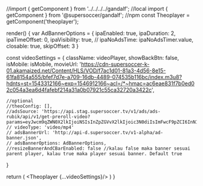 //import { getComponent } from '../../../../gandalf'; //local
import { getComponent } from '@supersoccer/gandalf'; //npm
const Theoplayer = getComponent('theoplayer'); 
 

render() {
  var AdBannerOptions = {
    ipaEnabled: true,
    ipaDuration: 2,
    ipaTimeOffset: 0,
    ipaVisibility: true,
    // ipaNoAdsTime: ipaNoAdsTimer.value,
    closable: true,
    skipOffset: 3
  }

  const videoSettings = {
    className: videoPlayer,
    showBackBtn: false,
    isMobile: isMobile,
    movieUrl: 'https://cdn-supersoccer-k-01.akamaized.net/Content/HLS/VOD/f7ac1d01-81a3-4d56-8e15-61fa8154a555/bfef7d7e-a709-16db-4489-074535b116bc/index.m3u8?hdnts=st=1543312166~exp=1546912166~acl=/*~hmac=ac6eae831f7b0ed02c054a3ea6d4fafebf214a31a0b07921c55ca32720a3422c',

    //optional
    //theoConfig: [],
    //adsSource: 'https://api.stag.supersoccer.tv/v1/ads/ads-rubik/api/v1/get-preroll-video?params=eyJwcm9qZWN0X2lkIjoiNSIsInZpZGVvX2lkIjoic3N0diIsImFwcF9pZCI6InN1cGVyc29jY2VydHZfYWRzIiwic2Vzc2lvbl9pZCI6Im1oNWhvZXhucmQ5cHY0dHFzNGgxOXVoMmJnc3h1NzFtIiwiY2xpZW50X2lwIjoiOjoxIn0=',
    // videoType: 'video/mp4'
    // adsBannerUrl: 'http://api-d.supersoccer.tv/v1-alpha/ad-banner.json',
    // adsBannerOptions: AdBannerOptions,
    //resizeBannerAndCBarEnabled: false //kalau false maka banner sesuai parent player, kalau true maka player sesuai banner. Default true
  }

  return (
    <Theoplayer {...videoSettings}/>
  )
 }